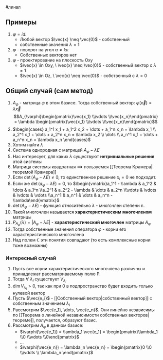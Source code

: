 #линал 
## Примеры
1. $\varphi = id$. 
	- Любой вектор $\vec{x} \neq \vec{0}$ - собственный
	- собственные значения $\lambda = 1$
2. $\varphi$ - поворот на угол $\alpha \neq k \pi$
	- Собственных векторов нет
3. $\varphi$ - проектирование на плоскость Oxy
	- $\vec{x} \in Oxy, \ \vec{x} \neq \vec{0}$ - собственный вектор с $\lambda = 1$
	- $\vec{x} \in Oz, \ \vec{x} \neq \vec{0}$ - собственный с $\lambda = 0$
## Общий случай (сам метод)
1. $A_{\varphi}$ - матрица $\varphi$ в этом базисе. Тогда собственный вектор: $\varphi(\vec{x}) = \lambda \vec{x}$
$$A_{\varphi}\begin{pmatrix}\vec{x_1} \\\vdots \\\vec{x_n}\end{pmatrix} = \lambda \begin{pmatrix}\vec{x_1} \\\vdots \\\vec{x_n}\end{pmatrix}$$
2. $\begin{cases} a_1^1 x_1 + a_1^2 x_2 + \dots + a_1^n x_n = \lambda x_1 \\ a_2^1 x_1 + \dots + a_2^n x_n = \lambda x_2 \\ \dots \\ a_n^1 x_1 + \dots + a_n^n x_n = \lambda x_n \end{cases}$
3. Хотим найти $\lambda$
4. Система однородная с матрицей $A_{\varphi} - \lambda E$
5. Нас интересует, для каких $\lambda$ существуют **нетривиальные решения** этой системы
6. Матрица системы квадратная $\implies$ пользуемся [[Теорема Крамера|теоремой Крамера]]
7. Если $\det (A_{\varphi} - \lambda E) \neq 0$, то единственное решение $x_i = 0$ не подходит.
8. Если же $\det (a_{\varphi} - \lambda E) = 0$, то $\begin{vmatrix}a_1^1 - \lambda & a_1^2 & \dots & a_1^n \\a_2^1 & a_2^2 - \lambda & \dots & a_2^n \\\vdots & \vdots & \vdots & \vdots \\a_n^1 & a_n^1 & \dots & a_n^n - \lambda\end{vmatrix}$
9. $\det (A_{\varphi} - \lambda E)$ - функция относительно $\lambda$ - многочлен степени n.
10. Такой многочлен называется **характеристическим многочленом** матрицы
11. $P_{A_{\varphi}}(\lambda) = |A_{\varphi} - \lambda E|$ - **характеристический многочлен** матрицы $A_{\varphi}$
12. Тогда собственные значения оператора $\varphi$ - корни его характеристического многочлена
13. Над полем $\mathbb{C}$ эти понятия совпадают (то есть комплексные корни тоже возможны)
### Интересный случай
1. Пусть все корни характеристического многочлена различны и принадлежат рассматриваемому полю P.
2. Тогда $\forall \ \lambda_i$ существует $V_{\lambda_i}$
3. $\dim V_{\lambda_i} > 0$, так как при 0 в подпространство будет входить только нулевой вектор
4. Пусть $\vec{e_i}$ - [[Собственный вектор|собственный вектор]] с собственным значением $\lambda_i$
5. Рассмотрим $\vec{e_1}, \dots, \vec{e_n}$. Они линейно независимы по [[Теорема о линейной независимости собственных векторов|теореме]], получается, образуют базис.
6. Рассмотрим $A_{\varphi}$ в данном базисе:
	- $\varphi(\vec{e_1}) = \lambda_1 \vec{e_1} = \begin{pmatrix}\lambda_1 \\0 \\\vdots \\0\end{pmatrix}$
	- $\dots$
	- $\varphi(\vec{e_n}) = \lambda_n \vec{e_n} = \begin{pmatrix}0 \\0 \\\vdots \\ \lambda_n \end{pmatrix}$